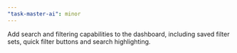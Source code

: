 ```yaml
---
"task-master-ai": minor
---
```


Add search and filtering capabilities to the dashboard, including saved filter sets, quick filter buttons and search highlighting.

